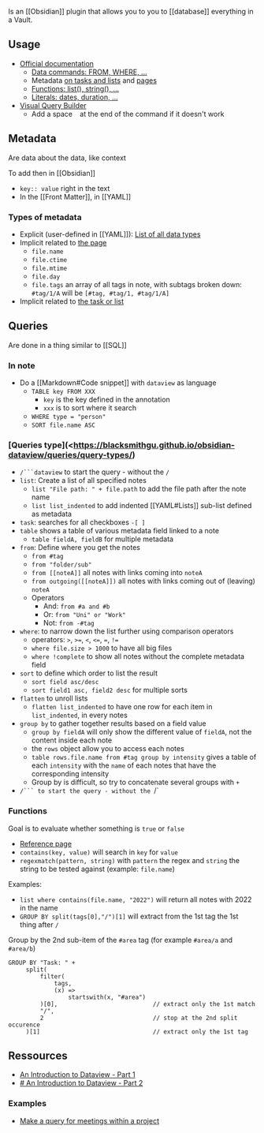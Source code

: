 Is an [[Obsidian]] plugin that allows you to you to [[database]] everything in a Vault.
## Usage
- [Official documentation](https://blacksmithgu.github.io/obsidian-dataview/)
	- [Data commands: FROM, WHERE, ...](https://blacksmithgu.github.io/obsidian-dataview/queries/data-commands/)
	- Metadata [on tasks and lists](https://blacksmithgu.github.io/obsidian-dataview/annotation/metadata-tasks/) and [pages](https://blacksmithgu.github.io/obsidian-dataview/annotation/metadata-pages/)
	- [Functions: list(), string(), ...](https://blacksmithgu.github.io/obsidian-dataview/reference/functions/)
	- [Literals: dates, duration, ...](https://blacksmithgu.github.io/obsidian-dataview/reference/literals/)
- [Visual Query Builder](https://s-blu.github.io/basic-dataview-query-builder/)
	- Add a space ` ` at the end of the command if it doesn't work
## Metadata
Are data about the data, like context

To add then in [[Obsidian]]
- `key:: value` right in the text
- In the [[Front Matter]], in [[YAML]]
### Types of metadata
- Explicit (user-defined in [[YAML]]): [List of all data types](https://blacksmithgu.github.io/obsidian-dataview/annotation/types-of-metadata/)
- Implicit related to [the page](https://blacksmithgu.github.io/obsidian-dataview/annotation/metadata-pages/)
	- `file.name`
	- `file.ctime`
	- `file.mtime`
	- `file.day`
	- `file.tags` an array of all tags in note, with subtags broken down: `#tag/1/A` will be `[#tag, #tag/1, #tag/1/A]`
- Implicit related to [the task or list](https://blacksmithgu.github.io/obsidian-dataview/annotation/metadata-tasks/)
## Queries
Are done in a thing similar to [[SQL]]
### In note
- Do a [[Markdown#Code snippet]] with `dataview` as language
	- `TABLE key FROM XXX`
		- `key` is the key defined in the annotation
		- `xxx` is to sort where it search
	- `WHERE type = "person"`
	- `SORT file.name ASC`
### [Queries type](<https://blacksmithgu.github.io/obsidian-dataview/queries/query-types/)
- `/```dataview` to start the query - without the `/`
- `list`: Create a list of all specified notes 
	-  `list "File path: " + file.path` to add the file path after the note name
	- `list list_indented` to add indented [[YAML#Lists]] sub-list defined as metadata
- `task`: searches for all checkboxes `-[ ]`
- `table` shows a table of various metadata field linked to a note
	- `table fieldA, fieldB` for multiple metadata
- `from`: Define where you get the notes 
	- `from #tag`
	- `from "folder/sub"`
	- `from [[noteA]]` all notes with links coming into `noteA` 
	- `from outgoing([[noteA]])` all notes with links coming out of (leaving) `noteA`
	- Operators
		- And: `from #a and #b`
		- Or: `from "Uni" or "Work"`
		- Not: `from -#tag` 
- `where`: to narrow down the list further using comparison operators
	- operators: `>`, `>=`, `<`, `<=`, `=`, `!=`
	- `where file.size > 1000` to have all big files
	- `where !complete` to show all notes without the complete metadata field
- `sort` to define which order to list the result
	- `sort field asc/desc`
	- `sort field1 asc, field2 desc` for multiple sorts
- `flatten` to unroll lists
	- `flatten list_indented` to have one row for each item in `list_indented`, in every notes
- `group by` to gather together results based on a field value
	- `group by fieldA` will only show the different value of `fieldA`, not the content inside each note
	-  the `rows` object allow you to access each notes
	- `table rows.file.name from #tag group by intensity` gives a table of each `intensity` with the `name` of each notes that have the corresponding intensity
	- Group by is difficult, so try to concatenate several groups with `+`
- `/``` to start the query - without the `/`
### Functions
Goal is to evaluate whether something is `true` or `false`
- [Reference page](https://blacksmithgu.github.io/obsidian-dataview/reference/functions/)
- `contains(key, value)` will search in `key` for `value` 
- `regexmatch(pattern, string)` with `pattern` the regex and `string` the string to be tested against (example: `file.name`)

Examples:
- `list where contains(file.name, "2022")` will return all notes with 2022 in the name
- `GROUP BY split(tags[0],"/")[1]` will extract from the 1st tag the 1st thing after `/`

Group by the 2nd sub-item of the `#area` tag (for example `#area/a` and `#area/b`)
```
GROUP BY "Task: " +
	 split(
		 filter(
			 tags, 
			 (x) => 
				 startswith(x, "#area")
		 )[0],                           // extract only the 1st match
		 "/",
		 2                               // stop at the 2nd split occurence
	 )[1]                                // extract only the 1st tag
```

## Ressources
- [An Introduction to Dataview - Part 1](https://www.youtube.com/watch?v=sEgzrRNkgsE)
- [# An Introduction to Dataview - Part 2](https://www.youtube.com/watch?v=jW5pD4SioFM)
### Examples
- [Make a query for meetings within a project](https://youtu.be/JTObSymEvWA?t=557)